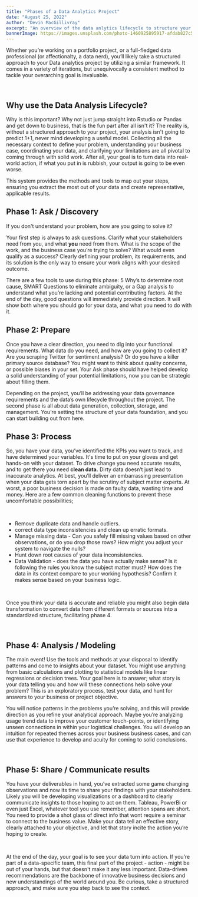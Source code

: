 ```yaml
---
title: "Phases of a Data Analytics Project"
date: "August 25, 2022"
author: "Devin MacGillivray"
excerpt: "An overview of the data anlytics lifecycle to structure your next data project."
bannerImage: https://images.unsplash.com/photo-1460925895917-afdab827c52f?ixlib=rb-1.2.1&ixid=MnwxMjA3fDB8MHxwaG90by1wYWdlfHx8fGVufDB8fHx8&auto=format&fit=crop&w=2426&q=80
---
```


Whether you’re working on a portfolio project, or a full-fledged data professional (or affectionalty, a data nerd), you’ll likely take a structured approach to your Data analytics project by utilizing a similar framework. It comes in a variety of iterations, but unequivocally a consistent method to tackle your overarching goal is invaluable.

<br />

## Why use the Data Analysis Lifecycle?

Why is this important? Why not just jump straight into Rstudio or Pandas and get down to business, that is the fun part after all isn't it? The reality is, without a structured approach to your project, your analysis isn't going to predict 1+1, never mind developing a useful model. Collecting all the necessary context to define your problem, understanding your business case, coordinating your data, and clarifying your limitations are all pivotal to coming through with solid work. After all, your goal is to turn data into real-world action, if what you put in is rubbish, your output is going to be even worse.

This system provides the methods and tools to map out your steps, ensuring you extract the most out of your data and create representative, applicable results.

## Phase 1: Ask / Discovery

If you don't understand your problem, how are you going to solve it?

Your first step is always to ask questions. Clarify what your stakeholders need from you, and what **you** need from them. What is the scope of the work, and the business case you’re trying to solve? What would even qualify as a success? Clearly defining your problem, its requirements, and its solution is the only way to ensure your work aligns with your desired outcome.

There are a few tools to use during this phase: 5 Why’s to determine root cause, SMART Questions to eliminate ambiguity, or a Gap analysis to understand what you’re lacking and potential contributing factors. At the end of the day, good questions will immediately provide direction. It will show both where you should go for your data, and what you need to do with it.

## Phase 2: Prepare

Once you have a clear direction, you need to dig into your functional requirements. What data do you need, and how are you going to collect it? Are you scraping Twitter for sentiment analysis? Or do you have a killer primary source database? You might want to think about quality concerns, or possible biases in your set. Your Ask phase should have helped develop a solid understanding of your potential limitations, now you can be strategic about filling them.

Depending on the project, you’ll be addressing your data governance requirements and the data’s own lifecycle throughout the project. The second phase is all about data generation, collection, storage, and management. You’re setting the structure of your data foundation, and you can start building out from here.
<br />

## Phase 3: Process

So, you have your data, you’ve identified the KPIs you want to track, and have determined your variables. It's time to put on your gloves and get hands-on with your dataset. To drive change you need accurate results, and to get there you need **clean data.** Dirty data doesn’t just lead to inaccurate analytics. At best, you’ll deliver an embarrassing presentation when your data gets torn apart by the scrutiny of subject matter experts. At worst, a poor business decision is made on faulty data, wasting time and money. Here are a few common cleaning functions to prevent these uncomfortable possibilities;

<br />
<ul>
<li> Remove duplicate data and handle outliers.</li>

<li>correct data type inconsistencies and clean up erratic formats.</li>
<li> Manage missing data - Can you safely fill missing values based on other observations, or do you drop those rows? How might you adjust your system to navigate the nulls?</li>
<li> Hunt down root causes of your data inconsistencies.
</li>
<li> Data Validation - does the data you have actually make sense? Is it following the rules you know the subject matter must? How does the data in its context compare to your working hypothesis? Confirm it makes sense based on your business logic.</li>
</ul>
<br />

Once you think your data is accurate and reliable you might also begin data transformation to convert data from different formats or sources into a standardized structure, facilitating phase 4.

<br />

## Phase 4: Analysis / Modeling

The main event! Use the tools and methods at your disposal to identify patterns and come to insights about your dataset. You might use anything from basic calculations and plotting to statistical models like linear regressions or decision trees. Your goal here is to answer; what story is your data telling you and how will these connections help solve your problem? This is an exploratory process, test your data, and hunt for answers to your business or project objective.

You will notice patterns in the problems you’re solving, and this will provide direction as you refine your analytical approach. Maybe you’re analyzing usage trend data to improve your customer touch-points, or identifying unseen connections in within your logistical challenges. You will develop an intuition for repeated themes across your business business cases, and can use that experience to develop and acuity for coming to solid conclusions.

<br />

## Phase 5: Share / Communicate results

You have your deliverables in hand, you’ve extracted some game changing observations and now its time to share your findings with your stakeholders. Likely you will be developing visualizations or a dashboard to clearly communicate insights to those hoping to act on them. Tableau, PowerBi or even just Excel, whatever tool you use remember, attention spans are short. You need to provide a shot glass of direct info that wont require a seminar to connect to the business value. Make your data tell an effective story, clearly attached to your objective, and let that story incite the action you’re hoping to create.

<br />

At the end of the day, your goal is to see your data turn into action. If you’re part of a data-specific team, this final part of the project - action - might be out of your hands, but that doesn't make it any less important. Data-driven recommendations are the backbone of innovative business decisions and new understandings of the world around you. Be curious, take a structured approach, and make sure you step back to see the context.
